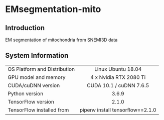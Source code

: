 # EMsegmentation-mito
## Introduction
EM segmentation of mitochondria from SNEMI3D data

## System Information

|  | |
| :--- | :---: |
| OS Platform and Distribution | Linux Ubuntu 18.04 |
| GPU model and memory | 4 x Nvidia RTX 2080 Ti |
| CUDA/cuDNN version | CUDA 10.1 / cuDNN 7.6.5 |
| Python version | 3.6.9 |
| TensorFlow version | 2.1.0 |
| TensorFlow installed from | pipenv install tensorflow==2.1.0 |
